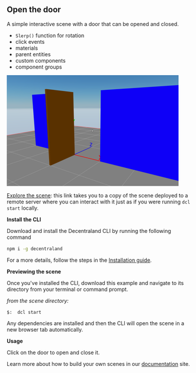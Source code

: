 ## Open the door

A simple interactive scene with a door that can be opened and closed.

- `Slerp()` function for rotation
- click events
- materials
- parent entities
- custom components 
- component groups


![](screenshot/screenshot.png)


[Explore the scene](https://open-door-gssoyhoyrt.now.sh): this link takes you to a copy of the scene deployed to a remote server where you can interact with it just as if you were running `dcl start` locally.

**Install the CLI**

Download and install the Decentraland CLI by running the following command

```bash
npm i -g decentraland
```

For a more details, follow the steps in the [Installation guide](https://docs.decentraland.org/documentation/installation-guide/).


**Previewing the scene**

Once you've installed the CLI, download this example and navigate to its directory from your terminal or command prompt.

_from the scene directory:_

```
$:  dcl start
```

Any dependencies are installed and then the CLI will open the scene in a new browser tab automatically.

**Usage**

Click on the door to open and close it.

Learn more about how to build your own scenes in our [documentation](https://docs.decentraland.org/) site.